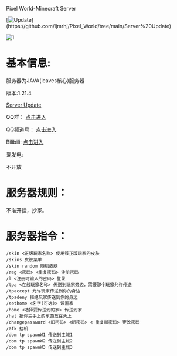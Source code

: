 Pixel World-Minecraft Server

[![Update](https://img.shields.io/badge/Server-Update-70f3ff?)](https://github.com/ljmrhj/Pixel_World/tree/main/Server%20Update)

![1](https://github.com/user-attachments/assets/44e61358-d338-48e4-a3db-0006aff1751d)

# 基本信息:

 服务器为JAVA(leaves核心)服务器

版本:1.21.4

 [Server Update](https://github.com/ljmrhj/Pixel_World/tree/main/Server%20Update)
 
 QQ群：
[点击进入](https://qm.qq.com/q/SRQkQYZ2M4)

QQ频道号：
[点击进入](https://pd.qq.com/s/73ka8g04)

Bilibili:
[点击进入](https://b23.tv/nXYIlBV)


爱发电:

不开放

# 服务器规则：
 
 不准开挂，抄家。

# 服务器指令：

    /skin <正版玩家名称> 使用该正版玩家的皮肤
    /skins 皮肤菜单
    /skin random 随机皮肤
    /reg <密码> <重复密码> 注册密码
    /l <注册时输入的密码> 登录
    /tpa <在线玩家名称> 传送到玩家旁边，需要那个玩家允许传送
    /tpaccept 允许玩家传送到你的身边
    /tpadeny 拒绝玩家传送到你的身边
    /sethome <名字(可选)> 设置家
    /home <选择要传送到的家> 传送到家
    /hat 把你主手上的东西放在头上
    /changepassword <旧密码> <新密码> < 重复新密码> 更改密码
    /afk 挂机
    /dom tp spawnW1 传送到主城1
    /dom tp spawnW2 传送到主城2
    /dom tp spawnW3 传送到主城3
